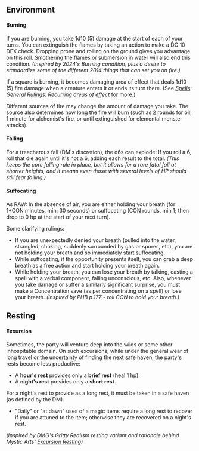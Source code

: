 
<!--
## Movement
#### Travel Pace

| Pace   | Base | Perception   | Stealth      |
| ------ | ---- | ------------ | ------------ |
| Fast   | 40'  | Disadvantage | none         |
| Normal | 30'  | Normal       | Disadvantage |
| Slow   | 20'  | Advantage    | Normal       |

Remember that adv/disadv means +5/-5 to passive Perception.

*(Updated from 2024, except no Stealth at Fast and Survival effect covered below instead)*

#### Activities while Traveling

If you are traveling at a normal or slower pace, you can take disadvantage on Perception to perform an extra task, such as track, forage, navigate, draw a map, etc.  At a fast pace, you're also at disadvantage to any task rolls.
-->
## Environment

<!--2024's Dehydration / Malnutrition rules kept the same requirements as PHB + DMG p.111, but tweaked the rules on how you gain exhaustion levels.  The change is not really any clearer IMO.-->

#### Burning
If you are burning, you take 1d10 (5) damage at the start of each of your turns. You can extinguish the flames by taking an action to make a DC 10 DEX check.  Dropping prone and rolling on the ground gives you advantage on this roll.  Smothering the flames or submersion in water will also end this condition.  *(Inspired by 2024's Burning condition, plus a desire to standardize some of the different 2014 things that can set you on fire.)*

If a square is burning, it becomes damaging area of effect that deals 1d10 (5) fire damage when a creature enters it or ends its turn there.  (See *[Spells](Spells.md): General Rulings: Recurring areas of effect* for more.)

Different sources of fire may change the amount of damage you take. The source also determines how long the fire will burn (such as 2 rounds for oil, 1 minute for alchemist's fire, or until extinguished for elemental monster attacks).

#### Falling

For a treacherous fall (DM's discretion), the d6s can explode: If you roll a 6, roll that die again until it's not a 6, adding each result to the total. *(This keeps the core falling rule in place, but it allows for a rare fatal fall at shorter heights, and it means even those with several levels of HP should still fear falling.)*

#### Suffocating

As RAW: In the absence of air, you are either holding your breath (for 1+CON minutes, min: 30 seconds) or suffocating (CON rounds, min 1; then drop to 0 hp at the start of your next turn).  <!-- 2024 uses Exhaustion each round instead of CON rounds + 0 hp -->

Some clarifying rulings:

+ If you are unexpectedly denied your breath (pulled into the water, strangled, choking, suddenly surrounded by gas or spores, etc), you are not holding your breath and so immediately start suffocating. <!-- Depending on the situation, you may get a DC 10 CON save to grab a breath as a reaction. -->
+ While suffocating, if the opportunity presents itself, you can grab a deep breath as a free action and start holding your breath again.
+ While holding your breath, you can lose your breath by talking, casting a spell with a verbal component, falling unconscious, etc.  Also, whenever you take damage or suffer a similarly significant surprise, you must make a Concentration save (as per concentrating on a spell) or lose your breath.  *(Inspired by PHB p.177 - roll CON to hold your breath.)*

## Resting

#### Excursion

Sometimes, the party will venture deep into the wilds or some other inhospitable domain. On such excursions, while under the general wear of long travel or the uncertainty of finding the next safe haven, the party's rests become less productive:

- A **hour's rest** provides only a **brief rest** (heal 1 hp).
- A **night's rest** provides only a **short rest**.

For a night's rest to provide as a long rest, it must be taken in a safe haven (as defined by the DM).  

+ "Daily" or "at dawn" uses of a magic items require a long rest to recover if you are attuned to the item; otherwise they are recovered on a night's rest. 

*(Inspired by DMG's Gritty Realism resting variant and rationale behind Mystic Arts' [Excursion Resting](https://www.youtube.com/watch?v=VxVEF4EkJkY))*
